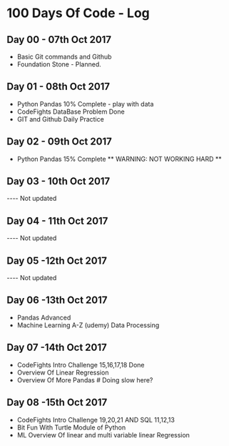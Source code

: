 # 100 Days Of Code - Log

## Day 00 - 07th Oct 2017
* Basic Git commands and Github
* Foundation Stone - Planned.
## Day 01 - 08th Oct 2017
* Python Pandas 10% Complete - play with data
* CodeFights DataBase Problem Done
* GIT and Github Daily Practice
## Day 02 - 09th Oct 2017
* Python Pandas 15% Complete
** WARNING: NOT WORKING HARD **
## Day 03 - 10th Oct 2017
---- Not updated
## Day 04 - 11th Oct 2017
---- Not updated
## Day 05 -12th Oct 2017
---- Not updated
## Day 06 -13th Oct 2017
* Pandas Advanced
* Machine Learning A-Z (udemy) Data Processing
## Day 07 -14th Oct 2017
* CodeFights Intro Challenge 15,16,17,18 Done
* Overview Of Linear Regression
* Overview Of More Pandas # Doing slow here?
## Day 08 -15th Oct 2017
* CodeFights Intro Challenge 19,20,21 AND SQL 11,12,13
* Bit Fun With Turtle Module of Python
* ML Overview Of linear and multi variable linear Regression
